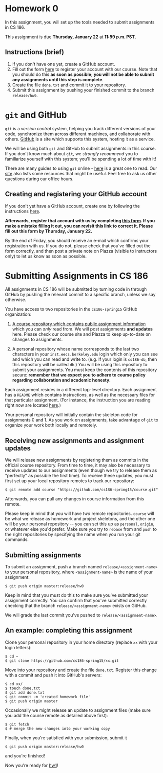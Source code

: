 # Homework 0

In this assignment, you will set up the tools needed to submit assignments in CS 186.

This assignment is due **Thursday, January 22** at **11:59 p.m. PST**.

## Instructions (brief)
1. If you don't have one yet, create a GitHub account.
1. Fill out the form [here](http://goo.gl/forms/BwlN4bHo3s) to register your account with our course. Note that you should do this **as soon as possible**; **you will not be able to submit any assignments until this step is complete**.
1. Create the file `done.txt` and commit it to your repository.
1. Submit this assignment by pushing your finished commit to the branch `release/hw0`.

# `git` and GitHub

`git` is a *version control* system, helping you track different versions of your code, synchronize them across different machines, and collaborate with others. [GitHub](https://github.com) is a site which supports this system, hosting it as a service.

We will be using both `git` and GitHub to submit assignments in this course. If you don't know much about `git`, we *strongly recommend* you to familiarize yourself with this system; you'll be spending a lot of time with it!

There are many guides to using `git` online - [here](http://git-scm.com/book/en/v1/Getting-Started) is a great one to read. Our [site](https://sites.google.com/site/cs186spring2015/home/resources) also lists some resources that might be useful. Feel free to ask us other questions during our office hours.

## Creating and registering your GitHub account

If you don't yet have a GitHub account, create one by following the instructions [here](https://help.github.com/articles/set-up-git/).

**Afterwards, register that account with us by completing [this form](http://goo.gl/forms/BwlN4bHo3s). If you make a mistake filling it out, you can revisit this link to correct it. Please fill out this form by Thursday, January 22.**

By the end of Friday, you should receive an e-mail which confirms your registration with us. If you do not, please check that you've filled out the form correctly, and then post a private note on Piazza (visible to instructors only) to let us know as soon as possible.

# Submitting Assignments in CS 186

All assignments in CS 186 will be submitted by turning code in through GitHub by pushing the relevant commit to a specific branch, unless we say otherwise.

You have access to two repositories in the `cs186-spring15` GitHub organization:

1. [A course repository which contains public assignment information](https://github.com/cs186-spring15/course) which you can *only* read from. We will post assignments **and updates** here. Please check our course site and Piazza to keep up-to-date on changes to assignments.

1. A personal repository whose name corresponds to the last two characters in your `inst.eecs.berkeley.edu` login which only you can see and which you can read and write to. (e.g. If your login is `cs186-db`, then this repository will be called `db`.) You will be using this repository to submit your assignments. You must keep the contents of this repository secure: **remember that we expect you to adhere to course policy regarding collaboration and academic honesty**.

Each assignment resides in a different top-level directory. Each assignment has a `README` which contains instructions, as well as the necessary files for that particular assignment. (For instance, the instruction you are reading right now are located [here](http://github.com/cs186-spring15/course/blob/master/hw0/README.md).)

Your personal repository will initially contain the skeleton code for assignments 0 and 1. As you work on assignments, take advantage of `git` to organize your work both locally and remotely.

## Receiving new assignments and assignment updates

We will release new assignments by registering them as commits in the official course repository. From time to time, it may also be necessary to receive updates to our assignments (even though we try to release them as "perfectly" as possible the first time). To receive these updates, you must first set up your local repository remotes to track our repository:

    $ git remote add course "https://github.com/cs186-spring15/course.git"

Afterwards, you can pull any changes in course information from this remote.

Please keep in mind that you will have *two* remote repositories. `course` will be what we release as homework and project skeletons, and the other one will be your personal repository -- you can set this up as `personal`, `origin`, or whatever else you'd prefer. Make sure you try to `rebase` from and `push` to the right repositories by specifying the name when you run your git commands. 

## Submitting assignments

To submit an assignment, push a branch named `release/<assignment-name>` to your personal repository, where `<assignment-name>` is the name of your assignment:

    $ git push origin master:release/hw0

Keep in mind that you must do this to make sure you've submitted your assignment correctly. You can confirm that you've submitted correctly checking that the branch `release/<assignment-name>` exists on GitHub.

We will grade the last commit you've pushed to `release/<assignment-name>`.

## An example: completing this assignment

Clone your personal repository in your home directory (replace `xx` with your login letters):

    $ cd ~
    $ git clone https://github.com/cs186-spring15/xx.git

Move into your repository and create the file `done.txt`. Register this change with a commit and push it into GitHub's servers:

    $ cd xx/
    $ touch done.txt
    $ git add done.txt
    $ git commit -m 'created homework file'
    $ git push origin master

Occasionally we might release an update to assignment files (make sure you add the course remote as detailed above first):

    $ git fetch
    $ # merge the new changes into your working copy

Finally, when you're satisfied with your submission, submit it

    $ git push origin master:release/hw0

and you're finished!

Now you're ready for [hw1](https://github.com/cs186-spring15/course/tree/master/hw1)!
